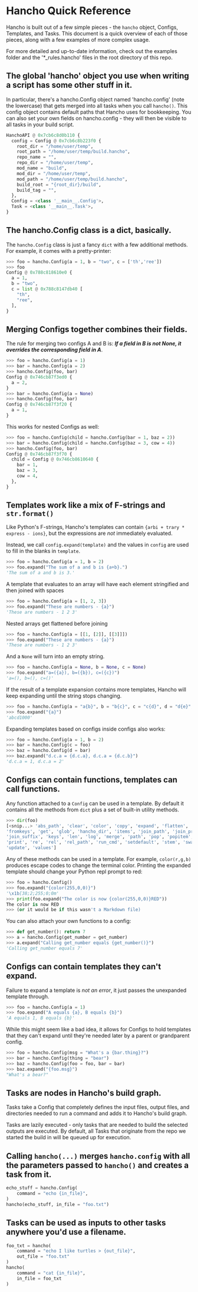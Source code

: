 # Hancho Quick Reference

Hancho is built out of a few simple pieces - the ```hancho``` object, Configs, Templates, and Tasks. This document is a quick overview of each of those pieces, along with a few examples of more complex usage.

For more detailed and up-to-date information, check out the examples folder and the '*_rules.hancho' files in the root directory of this repo.

## The global 'hancho' object you use when writing a script has some other stuff in it.

In particular, there's a hancho.Config object named 'hancho.config' (note the lowercase) that gets merged into all tasks when you call ```hancho()```. This config object contains default paths that Hancho uses for bookkeeping. You can also set your own fields on hancho.config - they will then be visible to all tasks in your build script.

```py
HanchoAPI @ 0x7cb6c8d0b110 {
  config = Config @ 0x7cb6c8b223f0 {
    root_dir = "/home/user/temp",
    root_path = "/home/user/temp/build.hancho",
    repo_name = "",
    repo_dir = "/home/user/temp",
    mod_name = "build",
    mod_dir = "/home/user/temp",
    mod_path = "/home/user/temp/build.hancho",
    build_root = "{root_dir}/build",
    build_tag = "",
  },
  Config = <class '__main__.Config'>,
  Task = <class '__main__.Task'>,
}
```

## The hancho.Config class is a dict, basically.

The ```hancho.Config``` class is just a fancy ```dict``` with a few additional methods. For example, it comes with a pretty-printer:

```py
>>> foo = hancho.Config(a = 1, b = "two", c = ['th','ree'])
>>> foo
Config @ 0x788c818610e0 {
  a = 1,
  b = "two",
  c = list @ 0x788c8147db40 [
    "th",
    "ree",
  ],
}
```

## Merging Configs together combines their fields.

The rule for merging two configs A and B is: ***If a field in B is not None, it overrides the corresponding field in A***.

```py
>>> foo = hancho.Config(a = 1)
>>> bar = hancho.Config(a = 2)
>>> hancho.Config(foo, bar)
Config @ 0x746cb87f3ed0 {
  a = 2,
}
>>> bar = hancho.Config(a = None)
>>> hancho.Config(foo, bar)
Config @ 0x746cb87f3f20 {
  a = 1,
}
```

This works for nested Configs as well:

```py
>>> foo = hancho.Config(child = hancho.Config(bar = 1, baz = 2))
>>> bar = hancho.Config(child = hancho.Config(baz = 3, cow = 4))
>>> hancho.Config(foo, bar)
Config @ 0x746cb87f3f70 {
  child = Config @ 0x746cb8610640 {
    bar = 1,
    baz = 3,
    cow = 4,
  },
}
```

## Templates work like a mix of F-strings and ```str.format()```

Like Python's F-strings, Hancho's templates can contain ```{arbi + trary * express - ions}```, but the expressions are _not_ immediately evaluated.

Instead, we call ```config.expand(template)``` and the values in ```config``` are used to fill in the blanks in ```template```.


```py
>>> foo = hancho.Config(a = 1, b = 2)
>>> foo.expand("The sum of a and b is {a+b}.")
'The sum of a and b is 3.'
```

A template that evaluates to an array will have each element stringified and then joined with spaces
```py
>>> foo = hancho.Config(a = [1, 2, 3])
>>> foo.expand("These are numbers - {a}")
'These are numbers - 1 2 3'
```

Nested arrays get flattened before joining
```py
>>> foo = hancho.Config(a = [[1, [2]], [[3]]])
>>> foo.expand("These are numbers - {a}")
'These are numbers - 1 2 3'
```

And a ```None``` will turn into an empty string.
```py
>>> foo = hancho.Config(a = None, b = None, c = None)
>>> foo.expand("a=({a}), b=({b}), c=({c})")
'a=(), b=(), c=()'
```

If the result of a template expansion contains more templates, Hancho will keep expanding until the string stops changing.

```py
>>> foo = hancho.Config(a = "a{b}", b = "b{c}", c = "c{d}", d = "d{e}", e = 1000)
>>> foo.expand("{a}")
'abcd1000'
```
Expanding templates based on configs inside configs also works:

```py
>>> foo = hancho.Config(a = 1, b = 2)
>>> bar = hancho.Config(c = foo)
>>> baz = hancho.Config(d = bar)
>>> baz.expand("d.c.a = {d.c.a}, d.c.a = {d.c.b}")
'd.c.a = 1, d.c.a = 2'
```

## Configs can contain functions, templates can call functions.

Any function attached to a ```Config``` can be used in a template. By default it contains all the methods from ```dict``` plus a set of built-in utility methods.

```py
>>> dir(foo)
[<snip...> 'abs_path', 'clear', 'color', 'copy', 'expand', 'flatten',
'fromkeys', 'get', 'glob', 'hancho_dir', 'items', 'join_path', 'join_prefix',
'join_suffix', 'keys', 'len', 'log', 'merge', 'path', 'pop', 'popitem',
'print', 're', 'rel', 'rel_path', 'run_cmd', 'setdefault', 'stem', 'swap_ext',
'update', 'values']
```

Any of these methods can be used in a template. For example, ```color(r,g,b)``` produces escape codes to change the terminal color. Printing the expanded template should change your Python repl prompt to red:

```py
>>> foo = hancho.Config()
>>> foo.expand("{color(255,0,0)}")
'\x1b[38;2;255;0;0m'
>>> print(foo.expand("The color is now {color(255,0,0)}RED"))
The color is now RED
>>> (or it would be if this wasn't a Markdown file)
```

You can also attach your own functions to a config:

```py
>>> def get_number(): return 7
>>> a = hancho.Config(get_number = get_number)
>>> a.expand("Calling get_number equals {get_number()}")
'Calling get_number equals 7'
```

## Configs can contain templates they can't expand.

Failure to expand a template is _not an error_, it just passes the unexpanded template through.

```py
>>> foo = hancho.Config(a = 1)
>>> foo.expand("A equals {a}, B equals {b}")
'A equals 1, B equals {b}'
```

While this might seem like a bad idea, it allows for Configs to hold templates that they can't expand until they're needed later by a parent or grandparent config.

```py
>>> foo = hancho.Config(msg = "What's a {bar.thing}?")
>>> bar = hancho.Config(thing = "bear")
>>> baz = hancho.Config(foo = foo, bar = bar)
>>> baz.expand("{foo.msg}")
"What's a bear?"
```
## Tasks are nodes in Hancho's build graph.

Tasks take a Config that completely defines the input files, output files, and directories needed to run a command and adds it to Hancho's build graph.

Tasks are lazily executed - only tasks that are needed to build the selected outputs are executed. By default, all Tasks that originate from the repo we started the build in will be queued up for execution.

## Calling ```hancho(...)``` merges ```hancho.config``` with all the parameters passed to ```hancho()``` and creates a task from it.

```py
echo_stuff = hancho.Config(
    command = "echo {in_file}",
)
hancho(echo_stuff, in_file = "foo.txt")
```
## Tasks can be used as inputs to other tasks anywhere you'd use a filename.
```py
foo_txt = hancho(
    command = "echo I like turtles > {out_file}",
    out_file = "foo.txt"
)
hancho(
    command = "cat {in_file}",
    in_file = foo_txt
)
```
